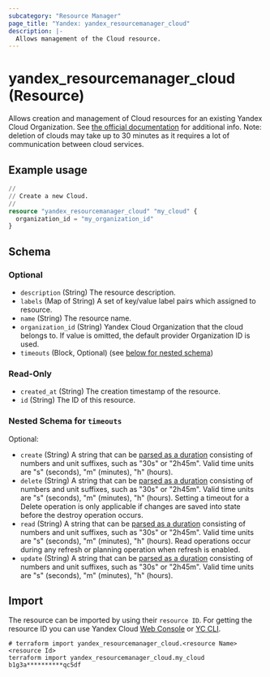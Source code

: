 ```yaml
---
subcategory: "Resource Manager"
page_title: "Yandex: yandex_resourcemanager_cloud"
description: |-
  Allows management of the Cloud resource.
---
```


# yandex_resourcemanager_cloud (Resource)

Allows creation and management of Cloud resources for an existing Yandex Cloud Organization. See [the official documentation](https://yandex.cloud/docs/resource-manager/concepts/resources-hierarchy) for additional info. Note: deletion of clouds may take up to 30 minutes as it requires a lot of communication between cloud services.

## Example usage

```terraform
//
// Create a new Cloud.
//
resource "yandex_resourcemanager_cloud" "my_cloud" {
  organization_id = "my_organization_id"
}
```

<!-- schema generated by tfplugindocs -->
## Schema

### Optional

- `description` (String) The resource description.
- `labels` (Map of String) A set of key/value label pairs which assigned to resource.
- `name` (String) The resource name.
- `organization_id` (String) Yandex Cloud Organization that the cloud belongs to. If value is omitted, the default provider Organization ID is used.
- `timeouts` (Block, Optional) (see [below for nested schema](#nestedblock--timeouts))

### Read-Only

- `created_at` (String) The creation timestamp of the resource.
- `id` (String) The ID of this resource.

<a id="nestedblock--timeouts"></a>
### Nested Schema for `timeouts`

Optional:

- `create` (String) A string that can be [parsed as a duration](https://pkg.go.dev/time#ParseDuration) consisting of numbers and unit suffixes, such as "30s" or "2h45m". Valid time units are "s" (seconds), "m" (minutes), "h" (hours).
- `delete` (String) A string that can be [parsed as a duration](https://pkg.go.dev/time#ParseDuration) consisting of numbers and unit suffixes, such as "30s" or "2h45m". Valid time units are "s" (seconds), "m" (minutes), "h" (hours). Setting a timeout for a Delete operation is only applicable if changes are saved into state before the destroy operation occurs.
- `read` (String) A string that can be [parsed as a duration](https://pkg.go.dev/time#ParseDuration) consisting of numbers and unit suffixes, such as "30s" or "2h45m". Valid time units are "s" (seconds), "m" (minutes), "h" (hours). Read operations occur during any refresh or planning operation when refresh is enabled.
- `update` (String) A string that can be [parsed as a duration](https://pkg.go.dev/time#ParseDuration) consisting of numbers and unit suffixes, such as "30s" or "2h45m". Valid time units are "s" (seconds), "m" (minutes), "h" (hours).

## Import

The resource can be imported by using their `resource ID`. For getting the resource ID you can use Yandex Cloud [Web Console](https://console.yandex.cloud) or [YC CLI](https://yandex.cloud/docs/cli/quickstart).

```shell
# terraform import yandex_resourcemanager_cloud.<resource Name> <resource Id>
terraform import yandex_resourcemanager_cloud.my_cloud b1g3a**********qc5df
```
